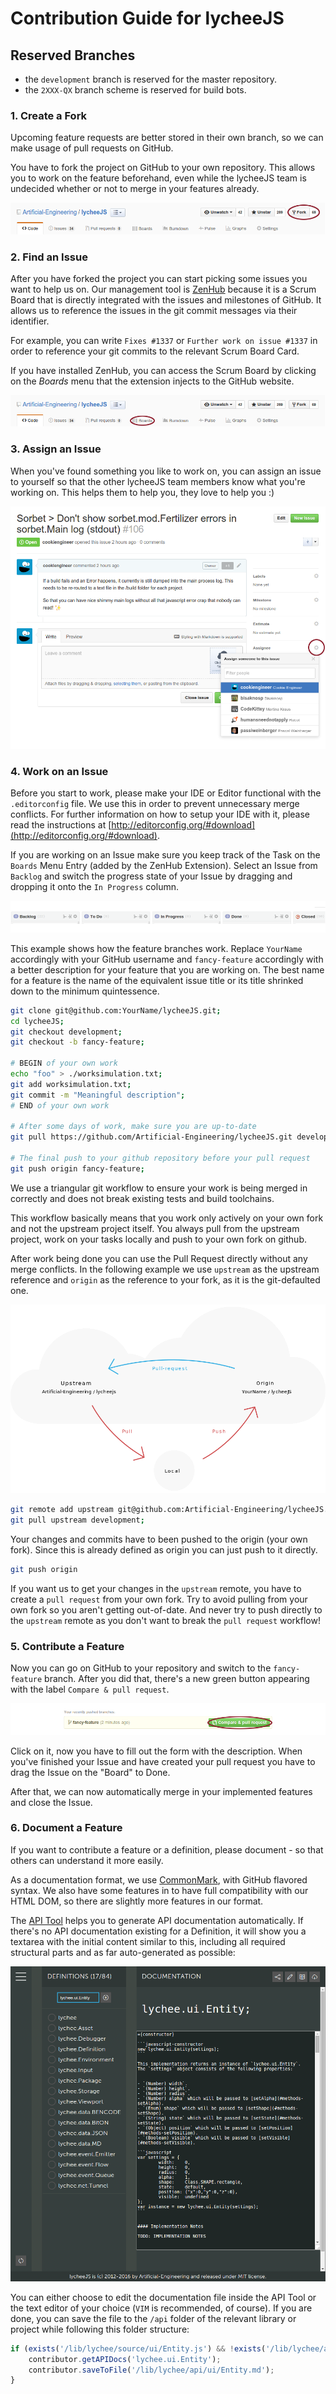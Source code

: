 
# Contribution Guide for lycheeJS


## Reserved Branches

- the `development` branch is reserved for the master repository.
- the `2XXX-QX` branch scheme is reserved for build bots.


### 1. Create a Fork

Upcoming feature requests are better stored in their own branch, so
we can make usage of pull requests on GitHub.

You have to fork the project on GitHub to your own repository.
This allows you to work on the feature beforehand, even while the
lycheeJS team is undecided whether or not to merge in your features
already.

![How to create a Fork](./asset/contribution-fork.png)



### 2. Find an Issue

After you have forked the project you can start picking some issues you
want to help us on. Our management tool is [ZenHub](https://www.zenhub.io/)
because it is a Scrum Board that is directly integrated with the issues
and milestones of GitHub. It allows us to reference the issues in the git
commit messages via their identifier.

For example, you can write `Fixes #1337` or `Further work on issue #1337`
in order to reference your git commits to the relevant Scrum Board Card.

If you have installed ZenHub, you can access the Scrum Board by clicking
on the *Boards* menu that the extension injects to the GitHub website.

![How to find the Scrum Board](./asset/contribution-zenhub.png)



### 3. Assign an Issue

When you've found something you like to work on, you can assign an issue
to yourself so that the other lycheeJS team members know what you're
working on. This helps them to help you, they love to help you :)

![How to assign an Issue](./asset/contribution-assignissue.png)



### 4. Work on an Issue

Before you start to work, please make your IDE or Editor functional with
the `.editorconfig` file. We use this in order to prevent unnecessary
merge conflicts. For further information on how to setup your IDE with
it, please read the instructions at [http://editorconfig.org/#download](http://editorconfig.org/#download).

If you are working on an Issue make sure you keep track of the Task on the
`Boards` Menu Entry (added by the ZenHub Extension). Select an Issue from
`Backlog` and switch the progress state of your Issue by dragging and
dropping it onto the `In Progress` column.

![How to assign an Issue](./asset/contribution-progressboard.png)

This example shows how the feature branches work. Replace `YourName`
accordingly with your GitHub username and `fancy-feature` accordingly with
a better description for your feature that you are working on. The best
name for a feature is the name of the equivalent issue title or its title
shrinked down to the minimum quintessence.

```bash
git clone git@github.com:YourName/lycheeJS.git;
cd lycheeJS;
git checkout development;
git checkout -b fancy-feature;

# BEGIN of your own work
echo "foo" > ./worksimulation.txt;
git add worksimulation.txt;
git commit -m "Meaningful description";
# END of your own work

# After some days of work, make sure you are up-to-date
git pull https://github.com/Artificial-Engineering/lycheeJS.git development;

# The final push to your github repository before your pull request
git push origin fancy-feature;
```

We use a triangular git workflow to ensure your work is being merged in
correctly and does not break existing tests and build toolchains.

This workflow basically means that you work only actively on your own
fork and not the upstream project itself. You always pull from the upstream
project, work on your tasks locally and push to your own fork on github.

After work being done you can use the Pull Request directly without any
merge conflicts. In the following example we use `upstream` as the upstream
reference and `origin` as the reference to your fork, as it is the
git-defaulted one.

![How to use Triangular git Workflow](./asset/contribution-workflow.png)

```bash
git remote add upstream git@github.com:Artificial-Engineering/lycheeJS.git;
git pull upstream development;
```

Your changes and commits have to been pushed to the origin (your own fork).
Since this is already defined as origin you can just push to it directly.

```bash
git push origin
```

If you want us to get your changes in the `upstream` remote, you have to
create a `pull request` from your own fork.
Try to avoid pulling from your own fork so you aren't getting out-of-date.
And never try to push directly to the `upstream` remote as you don't want
to break the `pull request` workflow!


### 5. Contribute a Feature

Now you can go on GitHub to your repository and switch to the
`fancy-feature` branch. After you did that, there's a new green
button appearing with the label `Compare & pull request`.

![How to create a Pull Request](./asset/contribution-pullrequest.png)

Click on it, now you have to fill out the form with the description.
When you've finished your Issue and have created your pull request you have to drag the Issue on the "Board" to Done.

After that, we can now automatically merge in your implemented features and close the Issue.



### 6. Document a Feature

If you want to contribute a feature or a definition, please document - so
that others can understand it more easily.

As a documentation format, we use [CommonMark](http://commonmark.org), with
GitHub flavored syntax. We also have some features in to have full
compatibility with our HTML DOM, so there are slightly more features in our
format.

The [API Tool](../projects/cultivator/api) helps you to generate API
documentation automatically. If there's no API documentation existing for a
Definition, it will show you a textarea with the initial content similar to
this, including all required structural parts and as far auto-generated as
possible:

![Screenshot of API Tool](./asset/contribution-api-tool.png)

You can either choose to edit the documentation file inside the API Tool
or the text editor of your choice (`VIM` is recommended, of course).
If you are done, you can save the file to the `/api` folder of the relevant
library or project while following this folder structure:

```javascript
if (exists('/lib/lychee/source/ui/Entity.js') && !exists('/lib/lychee/api/ui/Entity.md')) {
    contributor.getAPIDocs('lychee.ui.Entity');
	contributor.saveToFile('/lib/lychee/api/ui/Entity.md');
}
```

